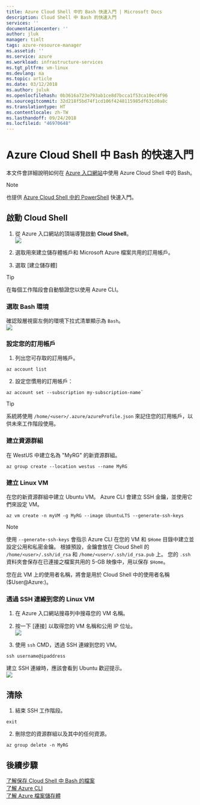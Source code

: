 ```yaml
---
title: Azure Cloud Shell 中的 Bash 快速入門 | Microsoft Docs
description: Cloud Shell 中 Bash 的快速入門
services: ''
documentationcenter: ''
author: jluk
manager: timlt
tags: azure-resource-manager
ms.assetid: ''
ms.service: azure
ms.workload: infrastructure-services
ms.tgt_pltfrm: vm-linux
ms.devlang: na
ms.topic: article
ms.date: 03/12/2018
ms.author: juluk
ms.openlocfilehash: 0b3616a723e793ab1ce8d7bcca1f53ca10ec4f96
ms.sourcegitcommit: 32d218f5bd74f1cd106f4248115985df631d0a8c
ms.translationtype: HT
ms.contentlocale: zh-TW
ms.lasthandoff: 09/24/2018
ms.locfileid: "46970648"
---
```

# <a name="quickstart-for-bash-in-azure-cloud-shell"></a>Azure Cloud Shell 中 Bash 的快速入門

本文件會詳細說明如何在 [Azure 入口網站](https://ms.portal.azure.com/)中使用 Azure Cloud Shell 中的 Bash。

> [!NOTE]
> 也提供 [Azure Cloud Shell 中的 PowerShell](quickstart-powershell.md) 快速入門。

## <a name="start-cloud-shell"></a>啟動 Cloud Shell
1. 從 Azure 入口網站的頂端導覽啟動 **Cloud Shell**。 <br>
![](media/quickstart/shell-icon.png)

2. 選取用來建立儲存體帳戶和 Microsoft Azure 檔案共用的訂用帳戶。
3. 選取 [建立儲存體]

> [!TIP]
> 在每個工作階段會自動驗證您以使用 Azure CLI。

### <a name="select-the-bash-environment"></a>選取 Bash 環境
確認殼層視窗左側的環境下拉式清單顯示為 `Bash`。 <br>
![](media/quickstart/env-selector.png)

### <a name="set-your-subscription"></a>設定您的訂用帳戶
1. 列出您可存取的訂用帳戶。
```azurecli-interactive
az account list
```

2. 設定您慣用的訂用帳戶： <br>
```azurecli-interactive
az account set --subscription my-subscription-name`
```

> [!TIP]
> 系統將使用 `/home/<user>/.azure/azureProfile.json` 來記住您的訂用帳戶，以供未來工作階段使用。

### <a name="create-a-resource-group"></a>建立資源群組
在 WestUS 中建立名為 "MyRG" 的新資源群組。
```azurecli-interactive
az group create --location westus --name MyRG
```

### <a name="create-a-linux-vm"></a>建立 Linux VM
在您的新資源群組中建立 Ubuntu VM。 Azure CLI 會建立 SSH 金鑰，並使用它們來設定 VM。 <br>

```azurecli-interactive
az vm create -n myVM -g MyRG --image UbuntuLTS --generate-ssh-keys
```

> [!NOTE]
> 使用 `--generate-ssh-keys` 會指示 Azure CLI 在您的 VM 和 `$Home` 目錄中建立並設定公用和私密金鑰。 根據預設，金鑰會放在 Cloud Shell 的 `/home/<user>/.ssh/id_rsa` 和 `/home/<user>/.ssh/id_rsa.pub` 上。 您的 `.ssh` 資料夾會保存在已連接之檔案共用的 5-GB 映像中，用以保存 `$Home`。

您在此 VM 上的使用者名稱，將會是用於 Cloud Shell 中的使用者名稱 ($User@Azure:)。

### <a name="ssh-into-your-linux-vm"></a>透過 SSH 連線到您的 Linux VM
1. 在 Azure 入口網站搜尋列中搜尋您的 VM 名稱。
2. 按一下 [連接] 以取得您的 VM 名稱和公用 IP 位址。 <br>
![](media/quickstart/sshcmd-copy.png)

3. 使用 `ssh` CMD，透過 SSH 連線到您的 VM。
```
ssh username@ipaddress
```

建立 SSH 連線時，應該會看到 Ubuntu 歡迎提示。 <br>
![](media/quickstart/ubuntu-welcome.png)

## <a name="cleaning-up"></a>清除 
1. 結束 SSH 工作階段。
```azurecli-interactive
exit
```

2. 刪除您的資源群組以及其中的任何資源。
```azurecli-interactive
az group delete -n MyRG
```

## <a name="next-steps"></a>後續步驟
[了解保存 Cloud Shell 中 Bash 的檔案](persisting-shell-storage.md) <br>
[了解 Azure CLI](https://docs.microsoft.com/cli/azure/) <br>
[了解 Azure 檔案儲存體](../storage/files/storage-files-introduction.md) <br>
